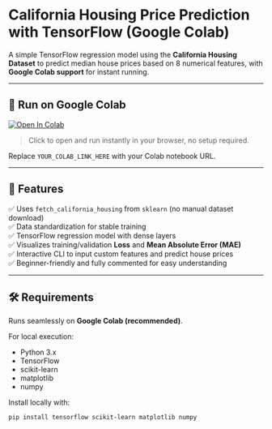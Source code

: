 # California Housing Price Prediction with TensorFlow (Google Colab)

A simple TensorFlow regression model using the **California Housing Dataset** to predict median house prices based on 8 numerical features, with **Google Colab support** for instant running.

---

## 🚀 Run on Google Colab

[![Open In Colab](https://colab.research.google.com/assets/colab-badge.svg)]([YOUR_COLAB_LINK_HERE](https://colab.research.google.com/drive/1jkdAp3gYHQl2guH5m56W7xk3pQ0cqo-m?usp=sharing))

> Click to open and run instantly in your browser, no setup required.

Replace `YOUR_COLAB_LINK_HERE` with your Colab notebook URL.

---

## 🧩 Features

✅ Uses `fetch_california_housing` from `sklearn` (no manual dataset download)  
✅ Data standardization for stable training  
✅ TensorFlow regression model with dense layers  
✅ Visualizes training/validation **Loss** and **Mean Absolute Error (MAE)**  
✅ Interactive CLI to input custom features and predict house prices  
✅ Beginner-friendly and fully commented for easy understanding

---

## 🛠️ Requirements

Runs seamlessly on **Google Colab (recommended)**.

For local execution:
- Python 3.x
- TensorFlow
- scikit-learn
- matplotlib
- numpy

Install locally with:
```bash
pip install tensorflow scikit-learn matplotlib numpy
